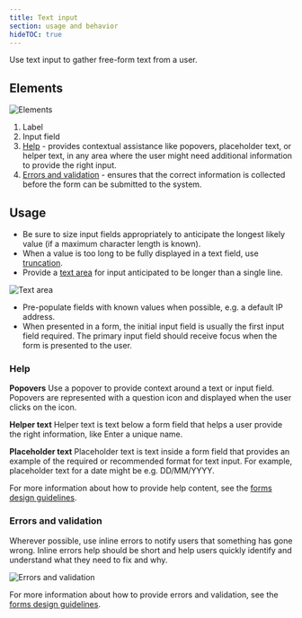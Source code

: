 ```yaml
---
title: Text input
section: usage and behavior
hideTOC: true
---
```

Use text input to gather free-form text from a user.

## Elements

![Elements](./img/input-elements3.png)

1. Label
2. Input field
3. [Help](#help) - provides contextual assistance like popovers, placeholder text, or helper text, in any area where the user might need additional information to provide the right input.
4. [Errors and validation](#errors-and-validation) - ensures that the correct information is collected before the form can be submitted to the system.

## Usage
* Be sure to size input fields appropriately to anticipate the longest likely value (if a maximum character length is known).
* When a value is too long to be fully displayed in a text field, use [truncation](/design-guidelines/content/grammar-and-terminology#truncation).
* Provide a [text area](/documentation/react/components/textarea) for input anticipated to be longer than a single line.

![Text area](./img/textarea.png)

* Pre-populate fields with known values when possible, e.g. a default IP address.
* When presented in a form, the initial input field is usually the first input field required. The primary input field should receive focus when the form is presented to the user.

### Help
**Popovers**
Use a popover to provide context around a text or input field. Popovers are represented with a question icon and displayed when the user clicks on the icon.

**Helper text**
Helper text is text below a form field that helps a user provide the right information, like Enter a unique name.

**Placeholder text**
Placeholder text is text inside a form field that provides an example of the required or recommended format for text input. For example, placeholder text for a date might be e.g. DD/MM/YYYY.

For more information about how to provide help content, see  the [forms design guidelines](/design-guidelines/usage-and-behavior/forms#provide-the-right-kind-of-help).

### Errors and validation
Wherever possible, use inline errors to notify users that something has gone wrong. Inline errors help should be short and help users quickly identify and understand what they need to fix and why.

![Errors and validation](./img/input-error.png)

For more information about how to provide errors and validation, see  the [forms design guidelines](/design-guidelines/usage-and-behavior/forms#provide-errors-and-validations).
